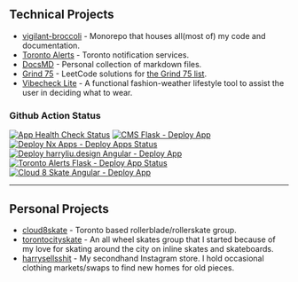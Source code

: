 ## Technical Projects

- [vigilant-broccoli](https://github.com/iamharryliu/vigilant-broccoli) - Monorepo that houses all(most of) my code and documentation.
- [Toronto Alerts](https://torontoalerts.com/) - Toronto notification services.
- [DocsMD](https://harryliu.design/docs-md) - Personal collection of markdown files.
- [Grind 75](https://harryliu.design/grind-75) - LeetCode solutions for [the Grind 75 list](https://www.techinterviewhandbook.org/grind75).
- [Vibecheck Lite](https://harryliu.design/projects/vibecheck-lite/app) - A functional fashion-weather lifestyle tool to assist the user in deciding what to wear.

### Github Action Status

[![App Health Check Status](https://github.com/iamharryliu/vigilant-broccoli/actions/workflows/monitor-apps.yml/badge.svg)](https://github.com/iamharryliu/vigilant-broccoli/actions/workflows/monitor-apps.yml)
[![CMS Flask - Deploy App](https://github.com/iamharryliu/vigilant-broccoli/actions/workflows/cms-flask-deploy.yml/badge.svg)](https://github.com/iamharryliu/vigilant-broccoli/actions/workflows/cms-flask-deploy.yml)
[![Deploy Nx Apps - Deploy Apps Status](https://github.com/iamharryliu/vigilant-broccoli/actions/workflows/nx-apps-deploy.yml/badge.svg)](https://github.com/iamharryliu/vigilant-broccoli/actions/workflows/nx-apps-deploy.yml)
[![Deploy harryliu.design Angular - Deploy App](https://github.com/iamharryliu/vigilant-broccoli/actions/workflows/harryliu-design-angular-deploy.yml/badge.svg)](https://github.com/iamharryliu/vigilant-broccoli/actions/workflows/harryliu-design-angular-deploy.yml)
[![Toronto Alerts Flask - Deploy App Status](https://github.com/iamharryliu/vigilant-broccoli/actions/workflows/toronto-alerts-deploy.yml/badge.svg)](https://github.com/iamharryliu/vigilant-broccoli/actions/workflows/toronto-alerts-deploy.yml)
[![Cloud 8 Skate Angular - Deploy App](https://github.com/iamharryliu/vigilant-broccoli/actions/workflows/cloud-8-skate-angular-deploy.yml/badge.svg)](https://github.com/iamharryliu/vigilant-broccoli/actions/workflows/cloud-8-skate-angular-deploy.yml)

<hr/>

## Personal Projects

- [cloud8skate](https://cloud8skate.com/) - Toronto based rollerblade/rollerskate group.
- [torontocityskate](https://www.instagram.com/torontocityskate/) - An all wheel skates group that I started because of my love for skating around the city on inline skates and skateboards.
- [harrysellsshit](https://www.instagram.com/harrysellsshit/) - My secondhand Instagram store. I hold occasional clothing markets/swaps to find new homes for old pieces.
